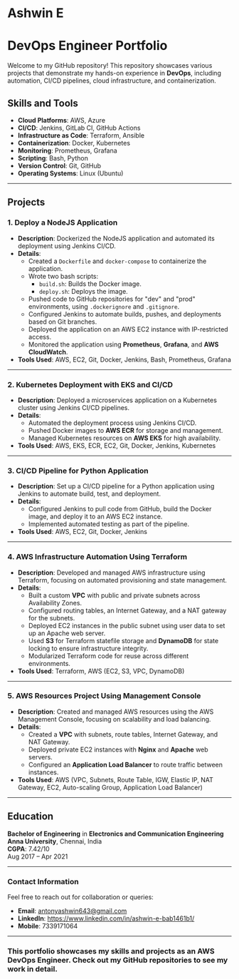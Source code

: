 # Ashwin E
# DevOps Engineer Portfolio

Welcome to my GitHub repository! This repository showcases various projects that demonstrate my hands-on experience in **DevOps**, including automation, CI/CD pipelines, cloud infrastructure, and containerization.

## Skills and Tools
- **Cloud Platforms**: AWS, Azure
- **CI/CD**: Jenkins, GitLab CI, GitHub Actions
- **Infrastructure as Code**: Terraform, Ansible
- **Containerization**: Docker, Kubernetes
- **Monitoring**: Prometheus, Grafana
- **Scripting**: Bash, Python
- **Version Control**: Git, GitHub
- **Operating Systems**: Linux (Ubuntu)

---

## Projects

### 1. Deploy a NodeJS Application

- **Description**: Dockerized the NodeJS application and automated its deployment using Jenkins CI/CD.
- **Details**:
  - Created a `Dockerfile` and `docker-compose` to containerize the application.
  - Wrote two bash scripts:
    - `build.sh`: Builds the Docker image.
    - `deploy.sh`: Deploys the image.
  - Pushed code to GitHub repositories for "dev" and "prod" environments, using `.dockerignore` and `.gitignore`.
  - Configured Jenkins to automate builds, pushes, and deployments based on Git branches.
  - Deployed the application on an AWS EC2 instance with IP-restricted access.
  - Monitored the application using **Prometheus**, **Grafana**, and **AWS CloudWatch**.
- **Tools Used**: AWS, EC2, Git, Docker, Jenkins, Bash, Prometheus, Grafana

---

### 2. Kubernetes Deployment with EKS and CI/CD

- **Description**: Deployed a microservices application on a Kubernetes cluster using Jenkins CI/CD pipelines.
- **Details**:
  - Automated the deployment process using Jenkins CI/CD.
  - Pushed Docker images to **AWS ECR** for storage and management.
  - Managed Kubernetes resources on **AWS EKS** for high availability.
- **Tools Used**: AWS, EKS, ECR, EC2, Git, Docker, Jenkins, Kubernetes

---

### 3. CI/CD Pipeline for Python Application

- **Description**: Set up a CI/CD pipeline for a Python application using Jenkins to automate build, test, and deployment.
- **Details**:
  - Configured Jenkins to pull code from GitHub, build the Docker image, and deploy it to an AWS EC2 instance.
  - Implemented automated testing as part of the pipeline.
- **Tools Used**: AWS, EC2, Git, Docker, Jenkins

---

### 4. AWS Infrastructure Automation Using Terraform

- **Description**: Developed and managed AWS infrastructure using Terraform, focusing on automated provisioning and state management.
- **Details**:
  - Built a custom **VPC** with public and private subnets across Availability Zones.
  - Configured routing tables, an Internet Gateway, and a NAT gateway for the subnets.
  - Deployed EC2 instances in the public subnet using user data to set up an Apache web server.
  - Used **S3** for Terraform statefile storage and **DynamoDB** for state locking to ensure infrastructure integrity.
  - Modularized Terraform code for reuse across different environments.
- **Tools Used**: Terraform, AWS (EC2, S3, VPC, DynamoDB)

---

### 5. AWS Resources Project Using Management Console

- **Description**: Created and managed AWS resources using the AWS Management Console, focusing on scalability and load balancing.
- **Details**:
  - Created a **VPC** with subnets, route tables, Internet Gateway, and NAT Gateway.
  - Deployed private EC2 instances with **Nginx** and **Apache** web servers.
  - Configured an **Application Load Balancer** to route traffic between instances.
- **Tools Used**: AWS (VPC, Subnets, Route Table, IGW, Elastic IP, NAT Gateway, EC2, Auto-scaling Group, Application Load Balancer)

---

## Education

**Bachelor of Engineering** in **Electronics and Communication Engineering**  
**Anna University**, Chennai, India  
**CGPA**: 7.42/10  
Aug 2017 – Apr 2021

---

### Contact Information

Feel free to reach out for collaboration or queries:

- **Email**: antonyashwin643@gmail.com
- **LinkedIn**: https://www.linkedin.com/in/ashwin-e-bab1461b1/
- **Mobile**: 7339171064

---

### This portfolio showcases my skills and projects as an AWS DevOps Engineer. Check out my GitHub repositories to see my work in detail.
  




